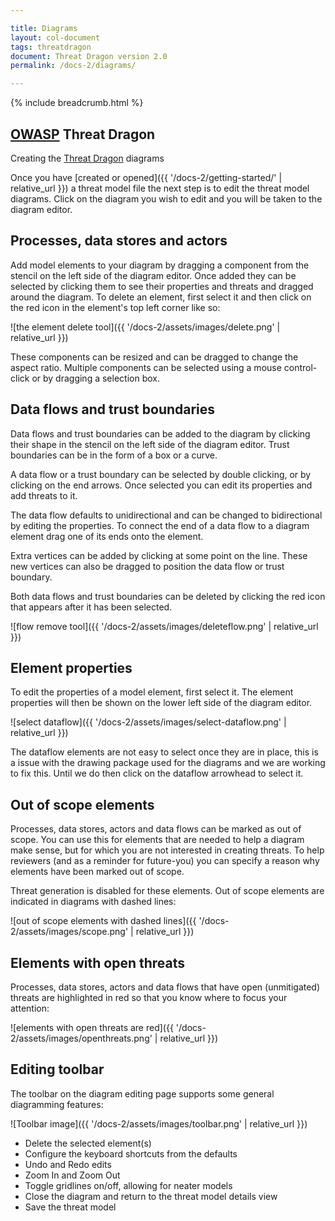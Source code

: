 ```yaml
---

title: Diagrams
layout: col-document
tags: threatdragon
document: Threat Dragon version 2.0
permalink: /docs-2/diagrams/

---
```


{% include breadcrumb.html %}

## [OWASP](https://www.owasp.org) Threat Dragon

Creating the [Threat Dragon](http://owasp.org/www-project-threat-dragon) diagrams

Once you have [created or opened]({{ '/docs-2/getting-started/' | relative_url }})
a threat model file the next step is to edit the threat model diagrams.
Click on the diagram you wish to edit and you will be taken to the diagram editor.

## Processes, data stores and actors

Add model elements to your diagram by dragging a component from the stencil on the left side of the diagram editor.
Once added they can be selected by clicking them to see their properties and threats and dragged around the diagram.
To delete an element, first select it and then click on the red icon in the element's top left corner like so:

![the element delete tool]({{ '/docs-2/assets/images/delete.png' | relative_url }})

These components can be resized and can be dragged to change the aspect ratio.
Multiple components can be selected using a mouse control-click or by dragging a selection box.

## Data flows and trust boundaries

Data flows and trust boundaries can be added to the diagram by clicking their shape
in the stencil on the left side of the diagram editor.
Trust boundaries can be in the form of a box or a curve.

A data flow or a trust boundary can be selected by double clicking, or by clicking on the end arrows.
Once selected you can edit its properties and add threats to it.

The data flow defaults to unidirectional and can be changed to bidirectional by editing the properties.
To connect the end of a data flow to a diagram element drag one of its ends onto the element.

Extra vertices can be added by clicking at some point on the line.
These new vertices can also be dragged to position the data flow or trust boundary.

Both data flows and trust boundaries can be deleted by clicking the red icon that appears after it has been selected.

![flow remove tool]({{ '/docs-2/assets/images/deleteflow.png' | relative_url }})

## Element properties

To edit the properties of a model element, first select it.
The element properties will then be shown on the lower left side of the diagram editor.

![select dataflow]({{ '/docs-2/assets/images/select-dataflow.png' | relative_url }})

The dataflow elements are not easy to select once they are in place,
this is a issue with the drawing package used for the diagrams and we are working to fix this.
Until we do then click on the dataflow arrowhead to select it.

## Out of scope elements

Processes, data stores, actors and data flows can be marked as out of scope.
You can use this for elements that are needed to help a diagram make sense,
but for which you are not interested in creating threats.
To help reviewers (and as a reminder for future-you) you can specify
a reason why elements have been marked out of scope.

Threat generation is disabled for these elements.
Out of scope elements are indicated in diagrams with dashed lines:

![out of scope elements with dashed lines]({{ '/docs-2/assets/images/scope.png' | relative_url }})

## Elements with open threats

Processes, data stores, actors and data flows that have open (unmitigated) threats
are highlighted in red so that you know where to focus your attention:

![elements with open threats are red]({{ '/docs-2/assets/images/openthreats.png' | relative_url }})

## Editing toolbar

The toolbar on the diagram editing page supports some general diagramming features:

![Toolbar image]({{ '/docs-2/assets/images/toolbar.png' | relative_url }})

* Delete the selected element(s)
* Configure the keyboard shortcuts from the defaults
* Undo and Redo edits
* Zoom In and Zoom Out
* Toggle gridlines on/off, allowing for neater models
* Close the diagram and return to the threat model details view
* Save the threat model
